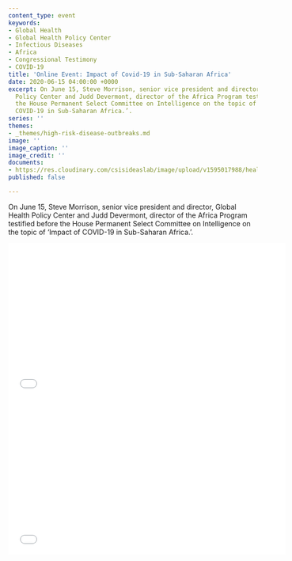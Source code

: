 ```yaml
---
content_type: event
keywords:
- Global Health
- Global Health Policy Center
- Infectious Diseases
- Africa
- Congressional Testimony
- COVID-19
title: 'Online Event: Impact of Covid-19 in Sub-Saharan Africa'
date: 2020-06-15 04:00:00 +0000
excerpt: On June 15, Steve Morrison, senior vice president and director, Global Health
  Policy Center and Judd Devermont, director of the Africa Program testified before
  the House Permanent Select Committee on Intelligence on the topic of ‘Impact of
  COVID-19 in Sub-Saharan Africa.’.
series: ''
themes:
- _themes/high-risk-disease-outbreaks.md
image: ''
image_caption: ''
image_credit: ''
documents:
- https://res.cloudinary.com/csisideaslab/image/upload/v1595017988/health-commission/200615_Morrison_testimony_e51kvl.pdf
published: false

---
```

On June 15, Steve Morrison, senior vice president and director, Global Health Policy Center and Judd Devermont, director of the Africa Program testified before the House Permanent Select Committee on Intelligence on the topic of ‘Impact of COVID-19 in Sub-Saharan Africa.’.

<div class="video-wrapper post-feature-video"><iframe width="560" height="315" src="[https://www.youtube.com/embed/sCtSute_frI](https://www.youtube.com/embed/sCtSute_frI "https://www.youtube.com/embed/sCtSute_frI")" frameborder="0" allow="accelerometer; autoplay; encrypted-media; gyroscope; picture-in-picture" allowfullscreen></iframe></iframe></div>

<div class="video-wrapper post-feature-video"><iframe width="560" height="315" src="[https://www.youtube.com/embed/IpSvvpDbnpU](https://www.youtube.com/embed/IpSvvpDbnpU "https://www.youtube.com/embed/IpSvvpDbnpU")" frameborder="0" allow="accelerometer; autoplay; encrypted-media; gyroscope; picture-in-picture" allowfullscreen></iframe></div>